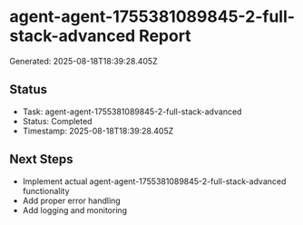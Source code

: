 # agent-agent-1755381089845-2-full-stack-advanced Report

Generated: 2025-08-18T18:39:28.405Z

## Status
- Task: agent-agent-1755381089845-2-full-stack-advanced
- Status: Completed
- Timestamp: 2025-08-18T18:39:28.405Z

## Next Steps
- Implement actual agent-agent-1755381089845-2-full-stack-advanced functionality
- Add proper error handling
- Add logging and monitoring
